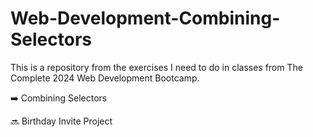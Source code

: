 # Web-Development-Combining-Selectors

This is a repository from the exercises I need to do in classes from The Complete 2024 Web Development Bootcamp.

➡️ Combining Selectors

🔜 Birthday Invite Project
